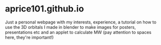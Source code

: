 # aprice101.github.io
Just a personal webpage with my interests, experience, a tutorial on how to use the 3D orbitals I made in blender to make images for posters, presentations etc
and an applet to calculate MW (pay attention to spaces here, they're important!)
